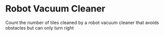 # Robot Vacuum Cleaner
Count the number of tiles cleaned by a robot vacuum cleaner that avoids obstacles but can only turn right
